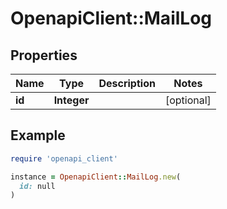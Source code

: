 # OpenapiClient::MailLog

## Properties

| Name | Type | Description | Notes |
| ---- | ---- | ----------- | ----- |
| **id** | **Integer** |  | [optional] |

## Example

```ruby
require 'openapi_client'

instance = OpenapiClient::MailLog.new(
  id: null
)
```

